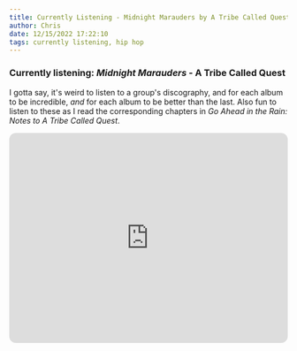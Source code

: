 ```yaml
---
title: Currently Listening - Midnight Marauders by A Tribe Called Quest
author: Chris
date: 12/15/2022 17:22:10 
tags: currently listening, hip hop
---
```


### Currently listening: *Midnight Marauders* - A Tribe Called Quest

I gotta say, it's weird to listen to a group's discography, and for each album to be incredible, *and* for each album to be better than the last. Also fun to listen to these as I read the corresponding chapters in *Go Ahead in the Rain: Notes to A Tribe Called Quest*.

<iframe style="border-radius:12px" src="https://open.spotify.com/embed/album/4v5x3Oo3UjQ9YmF3hRAip5?utm_source=generator" width="100%" height="380" frameBorder="0" allowfullscreen="" allow="autoplay; clipboard-write; encrypted-media; fullscreen; picture-in-picture" loading="lazy"></iframe>
